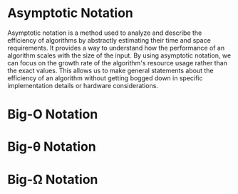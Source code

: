 # Asymptotic Notation
Asymptotic notation is a method used to analyze and describe the efficiency of algorithms by abstractly estimating their time and space requirements. It provides a way to understand how the performance of an algorithm scales with the size of the input. By using asymptotic notation, we can focus on the growth rate of the algorithm's resource usage rather than the exact values. This allows us to make general statements about the efficiency of an algorithm without getting bogged down in specific implementation details or hardware considerations.

# Big-O Notation 
# Big-θ Notation 
# Big-Ω Notation